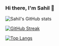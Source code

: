 ### Hi there, I'm Sahil 👋

![Sahil's GitHub stats](https://github-readme-stats.vercel.app/api?username=sahilyeole&show_icons=true&theme=radical)

[![GitHub Streak](https://streak-stats.demolab.com?user=sahilyeole&theme=radical)](https://git.io/streak-stats)

[![Top Langs](https://github-readme-stats.vercel.app/api/top-langs/?username=sahilyeole&layout=compact)](https://github.com/anuraghazra/github-readme-stats)

<!--
### Hi there 👋
**sahilyeole/sahilyeole** is a ✨ _special_ ✨ repository because its `README.md` (this file) appears on your GitHub profile.

Here are some ideas to get you started:

- 🔭 I’m currently working on ...
- 🌱 I’m currently learning ...
- 👯 I’m looking to collaborate on ...
- 🤔 I’m looking for help with ...
- 💬 Ask me about ...
- 📫 How to reach me: ...
- 😄 Pronouns: ...
- ⚡ Fun fact: ...
-->
